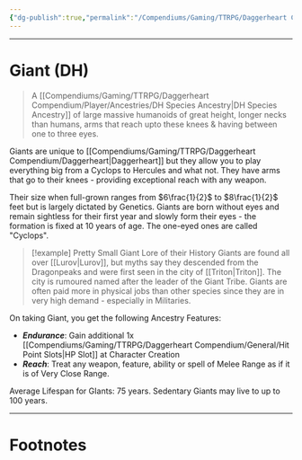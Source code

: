 ```yaml
---
{"dg-publish":true,"permalink":"/Compendiums/Gaming/TTRPG/Daggerheart Compendium/Player/Ancestries/Giant (DH)/","tags":["TTRPG"]}
---
```



---
# Giant (DH)
> A [[Compendiums/Gaming/TTRPG/Daggerheart Compendium/Player/Ancestries/DH Species Ancestry\|DH Species Ancestry]] of large massive humanoids of great height, longer necks than humans, arms that reach upto these knees & having between one to three eyes.

Giants are unique to [[Compendiums/Gaming/TTRPG/Daggerheart Compendium/Daggerheart\|Daggerheart]] but they allow you to play everything big from a Cyclops to Hercules and what not. They have arms that go to their knees - providing exceptional reach with any weapon.

Their size when full-grown ranges from $6\frac{1}{2}$ to $8\frac{1}{2}$ feet but is largely dictated by Genetics. Giants are born without eyes and remain sightless for their first year and slowly form their eyes - the formation is fixed at 10 years of age. The one-eyed ones are called "Cyclops".

> [!example] Pretty Small Giant Lore of their History
> Giants are found all over [[Lurov\|Lurov]], but myths say they descended from the Dragonpeaks and were first seen in the city of [[Triton\|Triton]]. The city is rumoured named after the leader of the Giant Tribe. Giants are often paid more in physical jobs than other species since they are in very high demand - especially in Militaries.

On taking Giant, you get the following Ancestry Features:
- ***Endurance***: Gain additional 1x [[Compendiums/Gaming/TTRPG/Daggerheart Compendium/General/Hit Point Slots\|HP Slot]] at Character Creation
- ***Reach***: Treat any weapon, feature, ability or spell of Melee Range as if it is of Very Close Range.

Average Lifespan for GIants: 75 years. Sedentary Giants may live to up to 100 years.

---
# Footnotes